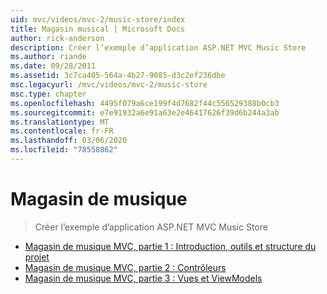 ```yaml
---
uid: mvc/videos/mvc-2/music-store/index
title: Magasin musical | Microsoft Docs
author: rick-anderson
description: Créer l’exemple d’application ASP.NET MVC Music Store
ms.author: riande
ms.date: 09/28/2011
ms.assetid: 3c7ca405-564a-4b27-9085-d3c2ef236dbe
msc.legacyurl: /mvc/videos/mvc-2/music-store
msc.type: chapter
ms.openlocfilehash: 4495f079a6ce199f4d7682f44c556529388b0cb3
ms.sourcegitcommit: e7e91932a6e91a63e2e46417626f39d6b244a3ab
ms.translationtype: MT
ms.contentlocale: fr-FR
ms.lasthandoff: 03/06/2020
ms.locfileid: "78558862"
---
```

# <a name="music-store"></a>Magasin de musique

> Créer l’exemple d’application ASP.NET MVC Music Store

- [Magasin de musique MVC, partie 1 : Introduction, outils et structure du projet](mvc-music-store-part-1-intro-tools-and-project-structure.md)
- [Magasin de musique MVC, partie 2 : Contrôleurs](mvc-music-store-part-2-controllers.md)
- [Magasin de musique MVC, partie 3 : Vues et ViewModels](mvc-music-store-part-3-views-and-viewmodels.md)
